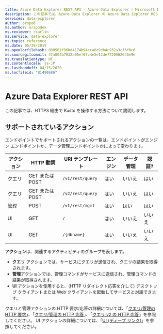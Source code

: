 ```yaml
---
title: Azure Data Explorer REST API - Azure Data Explorer | Microsoft Docs
description: この記事では、Azure Data Explorer の Azure Data Explorer REST API について説明します。
services: data-explorer
author: orspod
ms.author: orspodek
ms.reviewer: rkarlin
ms.service: data-explorer
ms.topic: reference
ms.date: 05/29/2019
ms.openlocfilehash: 000561f96bd4174b94cca8e9db4c932a3cf3f0c6
ms.sourcegitcommit: 47a002b7032a05ef67c4e5e12de7720062645e9e
ms.translationtype: HT
ms.contentlocale: ja-JP
ms.lasthandoff: 04/15/2020
ms.locfileid: "81490686"
---
```

# <a name="azure-data-explorer-rest-api"></a>Azure Data Explorer REST API

この記事では、HTTPS 経由で Kusto を操作する方法について説明します。

## <a name="what-actions-are-supported"></a>サポートされているアクション

エンドポイントでサポートされるアクションの一覧は、エンドポイントがエンジン エンドポイントか、データ管理エンドポイントかによって変わります。

|アクション         |HTTP 動詞  |URI テンプレート             |エンジン|データ管理|認証?|
|---------------|-----------|-------------------------|------|---------------|---------------|
|クエリ          |GET または POST|`/v1/rest/query`         |はい   |いいえ             |はい            |
|クエリ          |GET または POST|`/v2/rest/query`         |はい   |いいえ             |はい            |
|管理     |POST       |`/v1/rest/mgmt`          |はい   |はい            |はい            |
|UI             |GET        |`/`                      |はい   |いいえ             |いいえ             |
|UI             |GET        |`/{dbname}`              |はい   |いいえ             |いいえ             |

**アクション**は、関連するアクティビティのグループを表します。

* **クエリ** アクションでは、サービスにクエリが送信され、クエリの結果を取得されます。
* **管理**アクションでは、管理コマンドがサービスに送信され、管理コマンドの結果が取得されます。
* **UI** アクションを使用すると、(HTTP リダイレクト応答を介して) デスクトップ クライアントまたは Web クライアントを起動してサービスと対話できます。

クエリと管理アクションの HTTP 要求/応答の詳細については、「[クエリ/管理の HTTP 要求](./request.md)」、「[クエリ/管理の HTTP 応答](./response.md)」、「[クエリ v2 の HTTP 応答](./response2.md)」を参照してください。 UI アクションの詳細については、「[UI (ディープ リンク)](./deeplink.md)」を参照してください。